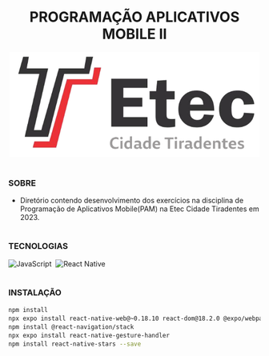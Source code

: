 <h1 align=center>PROGRAMAÇÃO APLICATIVOS MOBILE II</h1>

<p align="center">
  <img src="etec.png" width="500">
</p>

#
### SOBRE

- Diretório contendo desenvolvimento dos exercícios na disciplina de Programação de Aplicativos Mobile(PAM) na Etec Cidade Tiradentes em 2023.

#
###  TECNOLOGIAS
![JavaScript](https://img.shields.io/badge/JavaScript-0D1117?style=for-the-badge&logo=javascript&labelColor=0D1117&textColor=0D1117)&nbsp;
![React Native](https://img.shields.io/badge/react_native-0D1117?style=for-the-badge&logo=react&labelColor=0D1117&textColor=0D1117)&nbsp;

#
### INSTALAÇÃO
```sh
npm install
npx expo install react-native-web@~0.18.10 react-dom@18.2.0 @expo/webpack-config@^18.0.1
npm install @react-navigation/stack
npx expo install react-native-gesture-handler
npm install react-native-stars --save
```
